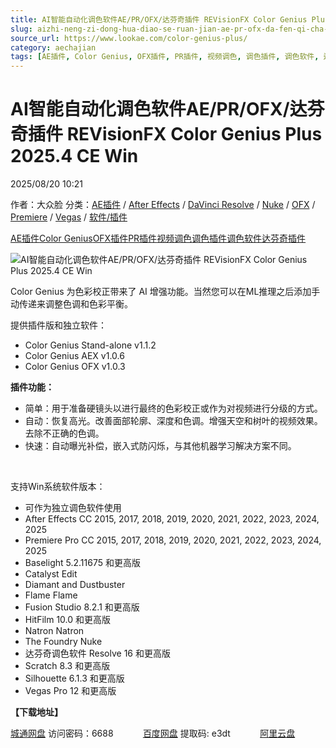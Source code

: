 ```yaml
---
title: AI智能自动化调色软件AE/PR/OFX/达芬奇插件 REVisionFX Color Genius Plus 2025.4 CE Win
slug: aizhi-neng-zi-dong-hua-diao-se-ruan-jian-ae-pr-ofx-da-fen-qi-cha-jian-revisionfx-color-genius-plus-2025-4-ce-win
source_url: https://www.lookae.com/color-genius-plus/
category: aechajian
tags: [AE插件, Color Genius, OFX插件, PR插件, 视频调色, 调色插件, 调色软件, 达芬奇插件]
---
```

# AI智能自动化调色软件AE/PR/OFX/达芬奇插件 REVisionFX Color Genius Plus 2025.4 CE Win

2025/08/20 10:21

作者：大众脸
分类：[AE插件](https://www.lookae.com/after-effects/aechajian/) / [After Effects](https://www.lookae.com/after-effects/) / [DaVinci Resolve](https://www.lookae.com/qitarjcj/resolvezy/) / [Nuke](https://www.lookae.com/qitarjcj/nukezy/) / [OFX](https://www.lookae.com/qitarjcj/ofxzy/) / [Premiere](https://www.lookae.com/qitarjcj/premierezy/) / [Vegas](https://www.lookae.com/qitarjcj/vegaszy/) / [软件/插件](https://www.lookae.com/qitarjcj/)

[AE插件](https://www.lookae.com/tag/ae%e6%8f%92%e4%bb%b6/)[Color Genius](https://www.lookae.com/tag/color-genius/)[OFX插件](https://www.lookae.com/tag/ofx%e6%8f%92%e4%bb%b6/)[PR插件](https://www.lookae.com/tag/pr%e6%8f%92%e4%bb%b6/)[视频调色](https://www.lookae.com/tag/%e8%a7%86%e9%a2%91%e8%b0%83%e8%89%b2/)[调色插件](https://www.lookae.com/tag/%e8%b0%83%e8%89%b2%e6%8f%92%e4%bb%b6/)[调色软件](https://www.lookae.com/tag/%e8%b0%83%e8%89%b2%e8%bd%af%e4%bb%b6/)[达芬奇插件](https://www.lookae.com/tag/%e8%be%be%e8%8a%ac%e5%a5%87%e6%8f%92%e4%bb%b6/)

![AI智能自动化调色软件AE/PR/OFX/达芬奇插件 REVisionFX Color Genius Plus 2025.4 CE Win](https://www.lookae.com/wp-content/uploads/2025/04/Color-Genius.jpg "AI智能自动化调色软件AE/PR/OFX/达芬奇插件 REVisionFX Color Genius Plus 2025.4 CE Win-LookAE.com")

Color Genius 为色彩校正带来了 AI 增强功能。当然您可以在ML推理之后添加手动传递来调整色调和色彩平衡。

提供插件版和独立软件：

* Color Genius Stand-alone v1.1.2
* Color Genius AEX v1.0.6
* Color Genius OFX v1.0.3

**插件功能：**

* 简单：用于准备硬镜头以进行最终的色彩校正或作为对视频进行分级的方式。
* 自动：恢复高光。改善面部轮廓、深度和色调。增强天空和树叶的视频效果。去除不正确的色调。
* 快速：自动曝光补偿，嵌入式防闪烁，与其他机器学习解决方案不同。

[﻿﻿﻿](http://cloud.video.taobao.com/play/u/null/p/1/e/6/t/1/515954663895.mp4)

支持Win系统软件版本：

* 可作为独立调色软件使用
* After Effects CC 2015, 2017, 2018, 2019, 2020, 2021, 2022, 2023, 2024, 2025
* Premiere Pro CC 2015, 2017, 2018, 2019, 2020, 2021, 2022, 2023, 2024, 2025
* Baselight 5.2.11675 和更高版
* Catalyst Edit
* Diamant and Dustbuster
* Flame Flame
* Fusion Studio 8.2.1 和更高版
* HitFilm 10.0 和更高版
* Natron Natron
* The Foundry Nuke
* 达芬奇调色软件 Resolve 16 和更高版
* Scratch 8.3 和更高版
* Silhouette 6.1.3 和更高版
* Vegas Pro 12 和更高版

**【下载地址】**

[城通网盘](https://url70.ctfile.com/f/2827370-8418512799-31f13e?p=4431) 访问密码：6688            [百度网盘](https://pan.baidu.com/s/12H6_9Y5fvkfkiEJBZfRW9A?pwd=e3dt) 提取码: e3dt            [阿里云盘](https://www.alipan.com/s/7Wn3XFGjX6P)
